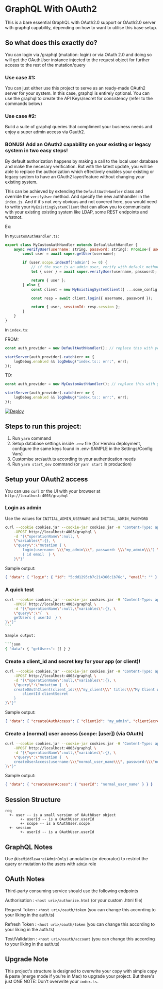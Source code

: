 # GraphQL With OAuth2

This is a bare essential GraphQL with OAuth2.0 support or OAuth2.0 server with graphql capability, depending on how to want to utilise this base setup.

## So what does this exactly do?

You can login via /graphql (mutation: login) or via OAuth 2.0 and doing so will get the OAuthUser instance injected to the request object for further access to the rest of the mutation/query

### Use case #1:

You can just either use this project to serve as an ready-made OAuth2 server for your system. In this case, graphql is entirely optional. You can use the graphql to create the API Keys/secret for consistency (refer to the commands below)

### Use case #2:

Build a suite of graphql queries that compliment your business needs and enjoy a super admin access via Oauth2.

### BONUS! Add an OAuth2 capability on your existing or legacy system in two easy steps!

By default authorization happens by making a call to the local user database and make the necesary verification. But with the latest update, you will be able to replace the authorization which effectively enables your existing or legacy system to have an OAuth2 layer/feature without changing your existing system.

This can be achieved by extending the `DefaultAuthHandler` class and override the `verifyUser` method. And specify the new authhandler in the `index.js`. And if it's not very obvious and not covered here, you would need to write your `MyExistingSystemClient` that can allow you to communicate with your existing existing system like LDAP, some REST endpoints and whatnot.

Ex:

In `MyCustomAuthHandler.ts`:

```javascript
export class MyCustomAuthHandler extends DefaultAuthHandler {
	async verifyUser(username: string, password: string): Promise<{ user: OAuthUser, sessionId?: string }> {
		const user = await super.getUser(username);

		if (user.scope.indexOf("admin") >= 0) {
			// if the user is an admin user, verify with default method
			let { user } = await super.verifyUser(username, password);

			return { user };
		} else {
			const client = new MyExistingSystemClient({ ...some_config });

			const resp = await client.login({ username, password });

			return { user, sessionId: resp.session };
		}
	}
}
```

in `index.ts`:

FROM:

```javascript
const auth_provider = new DefaultAuthHandler(); // replace this with your custom auth provider

startServer(auth_provider).catch(err => {
	logDebug.enabled && logDebug("index.ts:: err:", err);
});
```

TO:

```javascript
const auth_provider = new MyCustomAuthHandler(); // replace this with your custom auth provider

startServer(auth_provider).catch(err => {
	logDebug.enabled && logDebug("index.ts:: err:", err);
});
```

[![Deploy](https://www.herokucdn.com/deploy/button.svg)](https://heroku.com/deploy)

## Steps to run this project:

1. Run `yarn` command
2. Setup database settings inside `.env` file (for Heroku deployment, configure the same keys found in .env-SAMPLE in the Settings/Config Vars)
3. Customise src/auth.ts according to your authentication needs
4. Run `yarn start_dev` command (or `yarn start` in production)

## Setup your OAuth2 access

You can use `curl` or the UI with your browser at `http://localhost:4003/graphql`

### Login as admin

Use the values for `INITIAL_ADMIN_USERNAME` and `INITIAL_ADMIN_PASSWORD`

```bash
curl --cookie cookies.jar --cookie-jar cookies.jar -H 'Content-Type: application/json' \
    -XPOST http://localhost:4003/graphql \
    -d "{\"operationName\":null, \
    \"variables\":{}, \
    \"query\":\"mutation { \
        login(username: \\\"my_admin\\\", password: \\\"my_admin\\\") \
        { id email  } \
    }\"}"
```

Sample output:

```json
{ "data": { "login": { "id": "5cdd1295cb7c214366c1b76c", "email": "" } } }
```

### A quick test

````bash
curl --cookie cookies.jar --cookie-jar cookies.jar -H 'Content-Type: application/json' \
    -XPOST http://localhost:4003/graphql \
    -d "{\"operationName\":null,\"variables\":{}, \
    \"query\":\"{  \
    getUsers { userId  } \
}\"}"
```

Sample output:

```json
{ "data": { "getUsers": [] } }
````

### Create a client_id and secret key for your app (or client)!

```bash
curl --cookie cookies.jar --cookie-jar cookies.jar -H 'Content-Type: application/json' \
    -XPOST http://localhost:4003/graphql \
    -d "{\"operationName\":null,\"variables\":{}, \
    \"query\":\"mutation {  \
    createOAuthClient(client_id:\\\"my_client\\\" title:\\\"My Client Access\\\") {
        clientId clientSecret
    }
}\"}"
```

Sample output:

```json
{ "data": { "createOAuthAccess": { "clientId": "my_admin", "clientSecret": "c4d226c99081d984562c55a74bfc245b2ad21a70a441873b102e15b521c2a7da" } } }
```

### Create a (normal) user access (scope: [user]) (via OAuth)

```bash
curl --cookie cookies.jar --cookie-jar cookies.jar -H 'Content-Type: application/json' \
    -XPOST http://localhost:4003/graphql \
    -d "{\"operationName\":null,\"variables\":{}, \
    \"query\":\"mutation {  \
    createUserAccess(username:\\\"normal_user_name\\\", password:\\\"normal_user_password\\\") { userId } \
}\"}"
```

Sample output:

```json
{ "data": { "createUserAccess": { "userId": "normal_user_name" } } }
```

## Session Structure

    req
      +- user -- is a small version of OAuthUser object
           +- userId -- is a OAuthUser.userId
           +- scope -- is a OAuthUser.scope
      +- session
           +- userId -- is a OAuthUser.userId

## GraphQL Notes

Use `@UseMiddleware(AdminOnly)` annotation (or decorator) to restrict the query or mutation to the users with `admin` role

## OAuth Notes

Third-party consuming service should use the following endpoints

Authorisation : `<host uri>/authorize.html` (or your custom .html file)

Request Token : `<host uri>/oauth/token` (you can change this according to your liking in the auth.ts)

Refresh Token : `<host uri>/oauth/token` (you can change this according to your liking in the auth.ts)

Test/Validation : `<host uri>/oauth/account` (you can change this according to your liking in the auth.ts)

## Upgrade Note

This project's structure is designed to overwrite your copy with simple copy & paste (merge mode if you're in Mac) to upgrade your project. But there's just ONE NOTE: Don't overwrite your `index.ts`.
